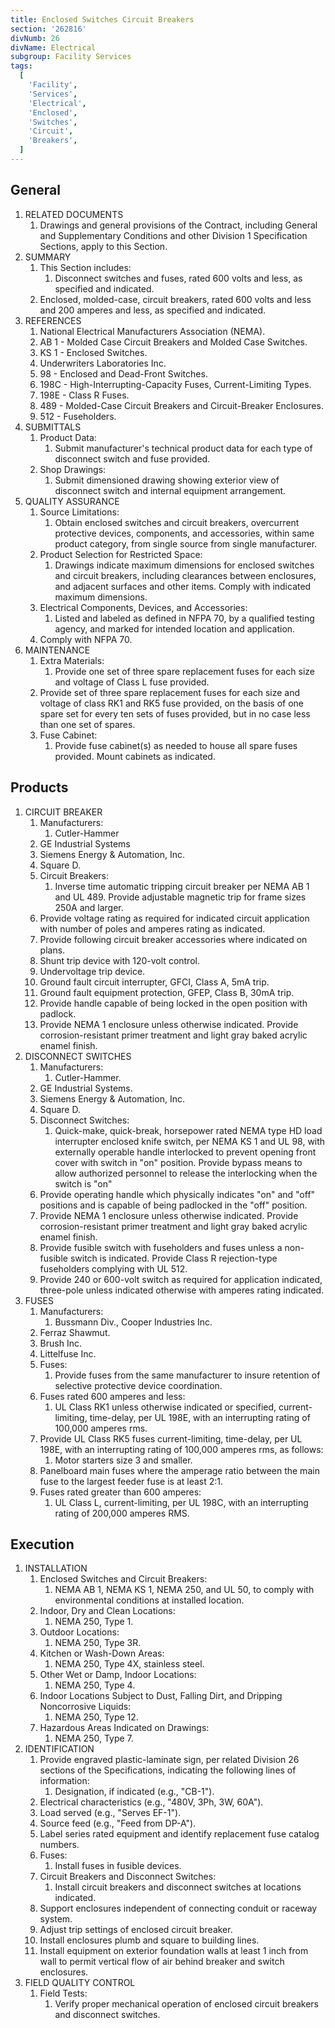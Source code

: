 ```yaml
---
title: Enclosed Switches Circuit Breakers
section: '262816'
divNumb: 26
divName: Electrical
subgroup: Facility Services
tags:
  [
    'Facility',
    'Services',
    'Electrical',
    'Enclosed',
    'Switches',
    'Circuit',
    'Breakers',
  ]
---
```


## General

1. RELATED DOCUMENTS
   1. Drawings and general provisions of the Contract, including General and Supplementary Conditions and other Division 1 Specification Sections, apply to this Section.
1. SUMMARY
   1. This Section includes:
      1. Disconnect switches and fuses, rated 600 volts and less, as specified and indicated.
   1. Enclosed, molded-case, circuit breakers, rated 600 volts and less and 200 amperes and less, as specified and indicated.
1. REFERENCES
   1. National Electrical Manufacturers Association (NEMA).
   1. AB 1 - Molded Case Circuit Breakers and Molded Case Switches.
   1. KS 1 - Enclosed Switches.
   1. Underwriters Laboratories Inc.
   1. 98 - Enclosed and Dead-Front Switches.
   1. 198C - High-Interrupting-Capacity Fuses, Current-Limiting Types.
   1. 198E - Class R Fuses.
   1. 489 - Molded-Case Circuit Breakers and Circuit-Breaker Enclosures.
   1. 512 - Fuseholders.
1. SUBMITTALS
   1. Product Data:
      1. Submit manufacturer's technical product data for each type of disconnect switch and fuse provided.
   1. Shop Drawings:
      1. Submit dimensioned drawing showing exterior view of disconnect switch and internal equipment arrangement.
1. QUALITY ASSURANCE
   1. Source Limitations:
      1. Obtain enclosed switches and circuit breakers, overcurrent protective devices, components, and accessories, within same product category, from single source from single manufacturer.
   1. Product Selection for Restricted Space:
      1. Drawings indicate maximum dimensions for enclosed switches and circuit breakers, including clearances between enclosures, and adjacent surfaces and other items. Comply with indicated maximum dimensions.
   1. Electrical Components, Devices, and Accessories:
      1. Listed and labeled as defined in NFPA 70, by a qualified testing agency, and marked for intended location and application.
   1. Comply with NFPA 70.
1. MAINTENANCE
   1. Extra Materials:
      1. Provide one set of three spare replacement fuses for each size and voltage of Class L fuse provided.
   1. Provide set of three spare replacement fuses for each size and voltage of class RK1 and RK5 fuse provided, on the basis of one spare set for every ten sets of fuses provided, but in no case less than one set of spares.
   1. Fuse Cabinet:
      1. Provide fuse cabinet(s) as needed to house all spare fuses provided. Mount cabinets as indicated.

## Products

1. CIRCUIT BREAKER
   1. Manufacturers:
      1. Cutler-Hammer
   1. GE Industrial Systems
   1. Siemens Energy & Automation, Inc.
   1. Square D.
   1. Circuit Breakers:
      1. Inverse time automatic tripping circuit breaker per NEMA AB 1 and UL 489. Provide adjustable magnetic trip for frame sizes 250A and larger.
   1. Provide voltage rating as required for indicated circuit application with number of poles and amperes rating as indicated.
   1. Provide following circuit breaker accessories where indicated on plans.
   1. Shunt trip device with 120-volt control.
   1. Undervoltage trip device.
   1. Ground fault circuit interrupter, GFCI, Class A, 5mA trip.
   1. Ground fault equipment protection, GFEP, Class B, 30mA trip.
   1. Provide handle capable of being locked in the open position with padlock.
   1. Provide NEMA 1 enclosure unless otherwise indicated. Provide corrosion-resistant primer treatment and light gray baked acrylic enamel finish.
1. DISCONNECT SWITCHES
   1. Manufacturers:
      1. Cutler-Hammer.
   1. GE Industrial Systems.
   1. Siemens Energy & Automation, Inc.
   1. Square D.
   1. Disconnect Switches:
      1. Quick-make, quick-break, horsepower rated NEMA type HD load interrupter enclosed knife switch, per NEMA KS 1 and UL 98, with externally operable handle interlocked to prevent opening front cover with switch in "on" position. Provide bypass means to allow authorized personnel to release the interlocking when the switch is "on"
   1. Provide operating handle which physically indicates "on" and "off" positions and is capable of being padlocked in the "off" position.
   1. Provide NEMA 1 enclosure unless otherwise indicated. Provide corrosion-resistant primer treatment and light gray baked acrylic enamel finish.
   1. Provide fusible switch with fuseholders and fuses unless a non-fusible switch is indicated. Provide Class R rejection-type fuseholders complying with UL 512.
   1. Provide 240 or 600-volt switch as required for application indicated, three-pole unless indicated otherwise with amperes rating indicated.
1. FUSES
   1. Manufacturers:
      1. Bussmann Div., Cooper Industries Inc.
   1. Ferraz Shawmut.
   1. Brush Inc.
   1. Littelfuse Inc.
   1. Fuses:
      1. Provide fuses from the same manufacturer to insure retention of selective protective device coordination.
   1. Fuses rated 600 amperes and less:
      1. UL Class RK1 unless otherwise indicated or specified, current-limiting, time-delay, per UL 198E, with an interrupting rating of 100,000 amperes rms.
   1. Provide UL Class RK5 fuses current-limiting, time-delay, per UL 198E, with an interrupting rating of 100,000 amperes rms, as follows:
      1. Motor starters size 3 and smaller.
   1. Panelboard main fuses where the amperage ratio between the main fuse to the largest feeder fuse is at least 2:1.
   1. Fuses rated greater than 600 amperes:
      1. UL Class L, current-limiting, per UL 198C, with an interrupting rating of 200,000 amperes RMS.

## Execution

1. INSTALLATION
   1. Enclosed Switches and Circuit Breakers:
      1. NEMA AB 1, NEMA KS 1, NEMA 250, and UL 50, to comply with environmental conditions at installed location.
   1. Indoor, Dry and Clean Locations:
      1. NEMA 250, Type 1.
   1. Outdoor Locations:
      1. NEMA 250, Type 3R.
   1. Kitchen or Wash-Down Areas:
      1. NEMA 250, Type 4X, stainless steel.
   1. Other Wet or Damp, Indoor Locations:
      1. NEMA 250, Type 4.
   1. Indoor Locations Subject to Dust, Falling Dirt, and Dripping Noncorrosive Liquids:
      1. NEMA 250, Type 12.
   1. Hazardous Areas Indicated on Drawings:
      1. NEMA 250, Type 7.
1. IDENTIFICATION
   1. Provide engraved plastic-laminate sign, per related Division 26 sections of the Specifications, indicating the following lines of information:
      1. Designation, if indicated (e.g., "CB-1").
   1. Electrical characteristics (e.g., "480V, 3Ph, 3W, 60A").
   1. Load served (e.g., "Serves EF-1").
   1. Source feed (e.g., "Feed from DP-A").
   1. Label series rated equipment and identify replacement fuse catalog numbers.
   1. Fuses:
      1. Install fuses in fusible devices.
   1. Circuit Breakers and Disconnect Switches:
      1. Install circuit breakers and disconnect switches at locations indicated.
   1. Support enclosures independent of connecting conduit or raceway system.
   1. Adjust trip settings of enclosed circuit breaker.
   1. Install enclosures plumb and square to building lines.
   1. Install equipment on exterior foundation walls at least 1 inch from wall to permit vertical flow of air behind breaker and switch enclosures.
1. FIELD QUALITY CONTROL
   1. Field Tests:
      1. Verify proper mechanical operation of enclosed circuit breakers and disconnect switches.
